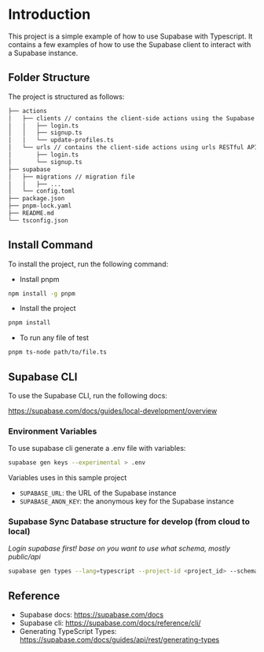 # Introduction

This project is a simple example of how to use Supabase with Typescript.
It contains a few examples of how to use the Supabase client to interact with a Supabase instance.

## Folder Structure

The project is structured as follows:

```txt
├── actions
│   ├── clients // contains the client-side actions using the Supabase client. FOR TEST ONLY
│   │   ├── login.ts
│   │   ├── signup.ts
│   │   └── update-profiles.ts
│   └── urls // contains the client-side actions using urls RESTful API. FOR TEST ONLY
│       ├── login.ts
│       └── signup.ts
├── supabase
│   ├── migrations // migration file
│   │   ├── ...
│   └── config.toml
├── package.json
├── pnpm-lock.yaml
├── README.md
└── tsconfig.json
```

## Install Command

To install the project, run the following command:

- Install pnpm

```bash
npm install -g pnpm
```

- Install the project

```bash
pnpm install
```

- To run any file of test

```bash
pnpm ts-node path/to/file.ts
```

## Supabase CLI

To use the Supabase CLI, run the following docs:

<https://supabase.com/docs/guides/local-development/overview>

### Environment Variables

To use supabase cli generate a .env file with variables:

```bash
supabase gen keys --experimental > .env
```

Variables uses in this sample project

- `SUPABASE_URL`: the URL of the Supabase instance
- `SUPABASE_ANON_KEY`: the anonymous key for the Supabase instance

### Supabase Sync Database structure for develop (from cloud to local)

_Login supabase first!_
_base on you want to use what schema, mostly public/api_

```bash
supabase gen types --lang=typescript --project-id <project_id> --schema public > supabase/databases/database.types.ts
```

## Reference

- Supabase docs: <https://supabase.com/docs>
- Supabase cli: <https://supabase.com/docs/reference/cli/>
- Generating TypeScript Types: <https://supabase.com/docs/guides/api/rest/generating-types>
